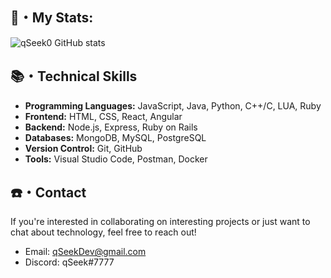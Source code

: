 ## 🚀・My Stats:

![qSeek0 GitHub stats](https://github-readme-stats.vercel.app/api?username=qSeek0&show_icons=true&bg_color=00000000)

## 📚・Technical Skills

- **Programming Languages:** JavaScript, Java, Python, C++/C, LUA, Ruby
- **Frontend:** HTML, CSS, React, Angular
- **Backend:** Node.js, Express, Ruby on Rails
- **Databases:** MongoDB, MySQL, PostgreSQL
- **Version Control:** Git, GitHub
- **Tools:** Visual Studio Code, Postman, Docker

## ☎️・Contact

If you're interested in collaborating on interesting projects or just want to chat about technology, feel free to reach out!

- Email: [qSeekDev@gmail.com](mailto:qSeekDev@gmail.co)
- Discord: qSeek#7777
